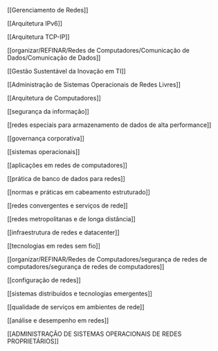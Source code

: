 [[Gerenciamento de Redes]]

[[Arquitetura IPv6]]

[[Arquitetura TCP-IP]]

[[organizar/REFINAR/Redes de Computadores/Comunicação de Dados/Comunicação de Dados]]

[[Gestão Sustentável da Inovação em TI]]

[[Administração de Sistemas Operacionais de Redes Livres]]

[[Arquitetura de Computadores]]

[[segurança da informação]]

[[redes especiais para armazenamento de dados de alta performance]]

[[governança corporativa]]

[[sistemas operacionais]]

[[aplicações em redes de computadores]]

[[prática de banco de dados para redes]]

[[normas e práticas em cabeamento estruturado]]

[[redes convergentes e serviços de rede]]

[[redes metropolitanas e de longa distância]]

[[infraestrutura de redes e datacenter]]

[[tecnologias em redes sem fio]]

[[organizar/REFINAR/Redes de Computadores/segurança de redes de computadores/segurança de redes de computadores]]

[[configuração de redes]]

[[sistemas distribuídos e tecnologias emergentes]]

[[qualidade de serviços em ambientes de rede]]

[[análise e desempenho em redes]]

[[ADMINISTRAÇÃO DE SISTEMAS OPERACIONAIS DE REDES PROPRIETÁRIOS]]